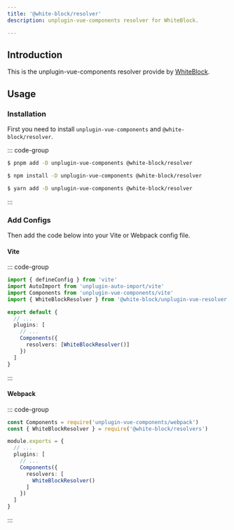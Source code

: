```yaml
---
title: '@white-block/resolver'
description: unplugin-vue-components resolver for WhiteBlock.

---
```


## Introduction

This is the unplugin-vue-components resolver provide by [WhiteBlock](/).

## Usage

### Installation
First you need to install `unplugin-vue-components` and `@white-block/resolver`.

::: code-group
```sh [pnpm]
$ pnpm add -D unplugin-vue-components @white-block/resolver
```
```sh [npm]
$ npm install -D unplugin-vue-components @white-block/resolver
```
```sh [yarn]
$ yarn add -D unplugin-vue-components @white-block/resolver
```
:::

### Add Configs

Then add the code below into your Vite or Webpack config file.

#### Vite
::: code-group
```ts [vite.config.ts]
import { defineConfig } from 'vite'
import AutoImport from 'unplugin-auto-import/vite'
import Components from 'unplugin-vue-components/vite'
import { WhiteBlockResolver } from '@white-block/unplugin-vue-resolver'

export default {
  // ...
  plugins: [
    // ...
    Components({
      resolvers: [WhiteBlockResolver()]
    })
  ]
}
```
:::

#### Webpack
::: code-group
```ts [webpack.config.ts]
const Components = require('unplugin-vue-components/webpack')
const { WhiteBlockResolver } = require('@white-block/resolvers')

module.exports = {
  // ...
  plugins: [
    // ...
    Components({
      resolvers: [
        WhiteBlockResolver()
      ]
    })
  ]
}
```
:::